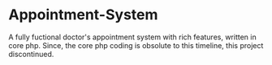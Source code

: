 # Appointment-System
A fully fuctional doctor's appointment system with rich features, written in core php. 
Since, the core php coding is obsolute to this timeline, this project discontinued.
